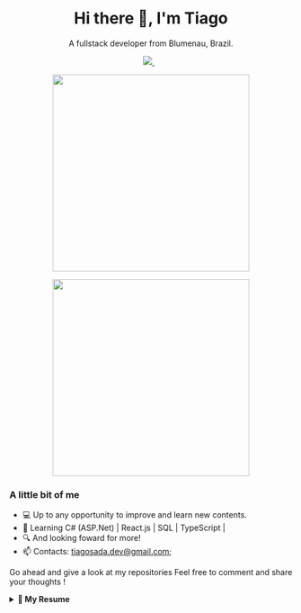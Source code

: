 <h1 align='center'>
 Hi there 👋, I'm Tiago 
 </h1>
 
 <p align='center'>
 A fullstack developer from Blumenau, Brazil.
 </p>
 
 <p align='center'>
 
 <a href="https://www.linkedin.com/in/tiagosadacosta/">
    <img src="https://img.shields.io/badge/linkedin-%230077B5.svg?&style=for-the-badge&logo=linkedin&logoColor=white" />
  </a>&nbsp;&nbsp;
</p>

<p align='center'>
 <a href="#"><img src="https://github-readme-stats.vercel.app/api?username=tiagosada&show_icons=true&count_private=true&theme=dark" width="350"></a>
</p>
<p>
<p align='center'>
 <a href="#"><img src="https://github-readme-stats.vercel.app/api/top-langs/?username=tiagosada&layout=compact" width="350"></a>
</p>
</p>

<p align='center'>
 
### A little bit of me
- 💻 Up to any opportunity to improve and learn new contents.
- 📑 Learning C# (ASP.Net) | React.js | SQL | TypeScript |
- 🔍  And looking foward for more! 
- 📫 Contacts:  <a href='mailto:tiagosada.dev@gmail.com'>tiagosada.dev@gmail.com</a>;
</p>

Go ahead and give a look at my repositories
Feel free to comment and share your thoughts !

<details>
  <summary> <b> 📝 My Resume </b></summary>

## Education

- 📖 **Studying C#**\
📆 2020 - Moment – 480 hours\
📍 **Entra21 Blusoft** - Blumenau/SC, Brazil

<img align="right" src="https://img.shields.io/badge/(My)SQL-4479A1?logo=mysql&logoColor=white" />
<img align="right" src="https://img.shields.io/badge/Windows-0078D6?logo=windows&logoColor=white" />
<img align="right" src="https://img.shields.io/badge/Microsoft%20Excel-217346?logo=microsoft-excel&logoColor=white" />
<img align="right" src="https://img.shields.io/badge/Microsoft%20Office-D83B01?logo=microsoft-office&logoColor=white" />
<img align="right" src="https://img.shields.io/badge/Github-181717?logo=github&logoColor=white" />



## Languages and Tools...
These are some of the technologies and tools that I work with:

[![TypeScritp Badge](https://img.shields.io/badge/typescript%20-%23007ACC.svg?&style=for-the-badge&logo=typescript&logoColor=white)](https://img.shields.io/badge/typescript%20-%23007ACC.svg?&style=for-the-badge&logo=typescript&logoColor=white) [![Docker Badge](https://img.shields.io/badge/docker%20-%230db7ed.svg?&style=for-the-badge&logo=docker&logoColor=white)](https://img.shields.io/badge/docker%20-%230db7ed.svg?&style=for-the-badge&logo=docker&logoColor=white) [![HTML5 Badge](https://img.shields.io/badge/HTML5-E34F26?style=for-the-badge&logo=html5&logoColor=white)](https://img.shields.io/badge/HTML5-E34F26?style=for-the-badge&logo=html5&logoColor=white) [![CSS3 Badge](https://img.shields.io/badge/CSS3-1572B6?style=for-the-badge&logo=css3&logoColor=white)](https://img.shields.io/badge/CSS3-1572B6?style=for-the-badge&logo=css3&logoColor=white) [![Bootstrap Badge](https://img.shields.io/badge/Bootstrap-563D7C?style=for-the-badge&logo=bootstrap&logoColor=white)](https://img.shields.io/badge/Bootstrap-563D7C?style=for-the-badge&logo=bootstrap&logoColor=white) [![GitHub Badge](https://img.shields.io/badge/GitHub-100000?style=for-the-badge&logo=github&logoColor=white)](https://camo.githubusercontent.com/8a0909d139a2173fd15ee72a4e33f259d81640f5f8ac1a8eda58127e0eb2f3bd/68747470733a2f2f696d672e736869656c64732e696f2f62616467652f2d4769744875622d3138313731373f6c6f676f3d676974687562) [![C# Badge](https://img.shields.io/badge/C%23-239120?style=for-the-badge&logo=c-sharp&logoColor=white)](https://img.shields.io/badge/C%23-239120?style=for-the-badge&logo=c-sharp&logoColor=white) [![ASP.NET Badge](https://img.shields.io/badge/.NET-5C2D91?style=for-the-badge&logo=.net&logoColor=white)](https://img.shields.io/badge/.NET-5C2D91?style=for-the-badge&logo=.net&logoColor=white) [![MySQL Badge](https://img.shields.io/badge/MySQL-00000F?style=for-the-badge&logo=mysql&logoColor=white)](https://img.shields.io/badge/MySQL-00000F?style=for-the-badge&logo=mysql&logoColor=white) [![React Badge](https://img.shields.io/badge/React-20232A?style=for-the-badge&logo=react&logoColor=61DAFB)](https://img.shields.io/badge/React-20232A?style=for-the-badge&logo=react&logoColor=61DAFB)


</details>